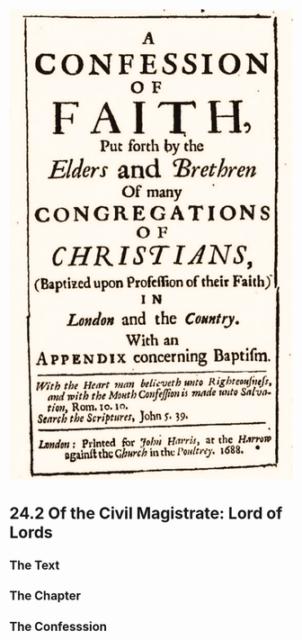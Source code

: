 <img class="intro-right" src="art-1689.png">

# 24.2 Of the Civil Magistrate: Lord of Lords

## The Text

## The Chapter

## The Confesssion

